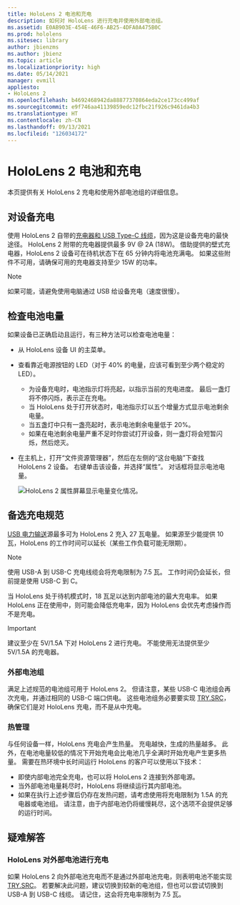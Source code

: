 ```yaml
---
title: HoloLens 2 电池和充电
description: 如何对 HoloLens 进行充电并使用外部电池组。
ms.assetid: E0AB903E-454E-46F6-AB25-4DFA0A475B0C
ms.prod: hololens
ms.sitesec: library
author: jbienzms
ms.author: jbienz
ms.topic: article
ms.localizationpriority: high
ms.date: 05/14/2021
manager: evmill
appliesto:
- HoloLens 2
ms.openlocfilehash: b4692468942da88877370864eda2ce173cc499af
ms.sourcegitcommit: e9f746aa41139859edc12fbc21f926c9461da4b3
ms.translationtype: HT
ms.contentlocale: zh-CN
ms.lasthandoff: 09/13/2021
ms.locfileid: "126034172"
---
```

# <a name="hololens-2-battery-and-charging"></a>HoloLens 2 电池和充电

本页提供有关 HoloLens 2 充电和使用外部电池组的详细信息。

## <a name="charging-the-device"></a>对设备充电

使用 HoloLens 2 自带的[充电器和 USB Type-C 线缆](https://www.microsoft.com/en-us/p/microsoft-hololens-2-usb-c-charger-cable/8vj21f2z8pk5?rtc=1)，因为这是设备充电的最快途径。 HoloLens 2 附带的充电器提供最多 9V @ 2A (18W)。 借助提供的壁式充电器，HoloLens 2 设备可在待机状态下在 65 分钟内将电池充满电。 如果这些附件不可用，请确保可用的充电器支持至少 15W 的功率。

> [!NOTE]
> 如果可能，请避免使用电脑通过 USB 给设备充电（速度很慢）。

## <a name="checking-the-battery-charge-level"></a>检查电池电量
如果设备已正确启动且运行，有三种方法可以检查电池电量：

- 从 HoloLens 设备 UI 的主菜单。
- 查看靠近电源按钮的 LED（对于 40% 的电量，应该可看到至少两个稳定的 LED）。
    - 为设备充电时，电池指示灯将亮起，以指示当前的充电进度。  最后一盏灯将不停闪烁，表示正在充电。
    - 当 HoloLens 处于打开状态时，电池指示灯以五个增量方式显示电池剩余电量。
    - 当五盏灯中只有一盏亮起时，表示电池剩余电量低于 20%。
    - 如果在电池剩余电量严重不足时你尝试打开设备，则一盏灯将会短暂闪烁，然后熄灭。
- 在主机上，打开“文件资源管理器”，然后在左侧的“这台电脑”下查找 HoloLens 2 设备。 右键单击该设备，并选择“属性”。 对话框将显示电池电量。

   ![HoloLens 2 属性屏幕显示电量变化情况。](images/ResetRecovery2.png)

## <a name="alternative-charging-specifications"></a>备选充电规范

[USB 电力输送](https://www.usb.org/usb-charger-pd)源最多可为 HoloLens 2 充入 27 瓦电量。 如果源至少能提供 10 瓦，HoloLens 的工作时间可以延长（某些工作负载可能无限期）。 

> [!NOTE]
> 使用 USB-A 到 USB-C 充电线缆会将充电限制为 7.5 瓦。 工作时间仍会延长，但前提是使用 USB-C 到 C。

当 HoloLens 处于待机模式时，18 瓦足以达到内部电池的最大充电率。 如果 HoloLens 正在使用中，则可能会降低充电率，因为 HoloLens 会优先考虑操作而不是充电。

> [!IMPORTANT]
> 建议至少在 5V/1.5A 下对 HoloLens 2 进行充电。 不能使用无法提供至少 5V/1.5A 的充电器。 

### <a name="external-battery-packs"></a>外部电池组

满足上述规范的电池组可用于 HoloLens 2。 但请注意，某些 USB-C 电池组会再次充电，并通过相同的 USB-C 端口供电。 这些电池组务必要要实现 [TRY.SRC](https://usb.org/document-library/usb-type-cr-cable-and-connector-specification-revision-20)，确保它们是对 HoloLens 充电，而不是从中充电。 

### <a name="managing-heat"></a>热管理

与任何设备一样，HoloLens 充电会产生热量。 充电越快，生成的热量越多。 此外，在电池电量较低的情况下开始充电会比电池几乎全满时开始充电产生更多热量。 需要在热环境中长时间运行 HoloLens 的客户可以使用以下技术：

- 即使内部电池完全充电，也可以将 HoloLens 2 连接到外部电源。
- 当外部电池电量耗尽时，HoloLens 将继续运行其内部电池。    
- 如果在执行上述步骤后仍存在发热问题，请考虑使用将充电限制为 1.5A 的充电器或电池组。 请注意，由于内部电池仍将缓慢耗尽，这个选项不会提供足够的运行时间。

## <a name="troubleshooting"></a>疑难解答


### <a name="hololens-charges-external-battery"></a>HoloLens 对外部电池进行充电
如果 HoloLens 2 向外部电池充电而不是通过外部电池充电，则表明电池不能实现 [TRY.SRC](https://usb.org/document-library/usb-type-cr-cable-and-connector-specification-revision-20)。 若要解决此问题，建议切换到较新的电池组，但也可以尝试切换到 USB-A 到 USB-C 线缆。 请记住，这会将充电率限制为 7.5 瓦。
